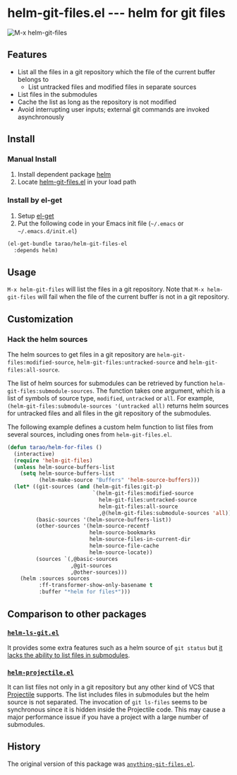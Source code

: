 helm-git-files.el --- helm for git files
========================================

![M-x helm-git-files](https://gist.githubusercontent.com/tarao/57d4a6c2faf79b0782a3ed43c753bc24/raw/helm-git-files.png "M-x helm-git-files")

## Features

- List all the files in a git repository which the file of the current buffer belongs to
  - List untracked files and modified files in separate sources
- List files in the submodules
- Cache the list as long as the repository is not modified
- Avoid interrupting user inputs; external git commands are invoked asynchronously

## Install

### Manual Install

1. Install dependent package [helm](https://github.com/emacs-helm/helm)
2. Locate [helm-git-files.el](https://raw.github.com/tarao/helm-git-files-el/master/helm-git-files.el) in your load path

### Install by el-get

1. Setup [el-get](https://github.com/dimitri/el-get)
2. Put the following code in your Emacs init file (`~/.emacs` or `~/.emacs.d/init.el`)

```lisp
(el-get-bundle tarao/helm-git-files-el
  :depends helm)
```

## Usage

`M-x helm-git-files` will list the files in a git repository.  Note
that `M-x helm-git-files` will fail when the file of the current
buffer is not in a git repository.

## Customization

### Hack the helm sources

The helm sources to get files in a git repository are
`helm-git-files:modified-source`,
`helm-git-files:untracked-source` and `helm-git-files:all-source`.

The list of helm sources for submodules can be retrieved by function
`helm-git-files:submodule-sources`. The function takes one argument,
which is a list of symbols of source type, `modified`, `untracked` or
`all`. For example, `(helm-git-files:submodule-sources '(untracked
all)` returns helm sources for untracked files and all files in the
git repository of the submodules.

The following example defines a custom helm function to list files
from several sources, including ones from `helm-git-files.el`.

```lisp
(defun tarao/helm-for-files ()
  (interactive)
  (require 'helm-git-files)
  (unless helm-source-buffers-list
    (setq helm-source-buffers-list
          (helm-make-source "Buffers" 'helm-source-buffers)))
  (let* ((git-sources (and (helm-git-files:git-p)
                           `(helm-git-files:modified-source
                             helm-git-files:untracked-source
                             helm-git-files:all-source
                             ,@(helm-git-files:submodule-sources 'all))))
         (basic-sources '(helm-source-buffers-list))
         (other-sources '(helm-source-recentf
                          helm-source-bookmarks
                          helm-source-files-in-current-dir
                          helm-source-file-cache
                          helm-source-locate))
         (sources `(,@basic-sources
                    ,@git-sources
                    ,@other-sources)))
    (helm :sources sources
          :ff-transformer-show-only-basename t
          :buffer "*helm for files*")))
```

## Comparison to other packages

### [`helm-ls-git.el`](https://github.com/emacs-helm/helm-ls-git)

It provides some extra features such as a helm source of `git status`
but
[it lacks the ability to list files in submodules](https://github.com/emacs-helm/helm-ls-git/issues/19).

### [`helm-projectile.el`](https://github.com/bbatsov/helm-projectile)

It can list files not only in a git repository but any other kind of
VCS that [Projectile](https://github.com/bbatsov/projectile) supports.
The list includes files in submodules but the helm source is not
separated.  The invocation of `git ls-files` seems to be synchronous
since it is hidden inside the Projectile code.  This may cause a major
performance issue if you have a project with a large number of
submodules.

## History

The original version of this package was [`anything-git-files.el`](https://github.com/tarao/anything-git-files-el).
